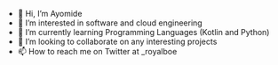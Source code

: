 - 👋 Hi, I’m Ayomide
- 👀 I’m interested in software and cloud engineering
- 🌱 I’m currently learning Programming Languages (Kotlin and Python)
- 💞️ I’m looking to collaborate on any interesting projects
- 📫 How to reach me on Twitter at _royalboe
